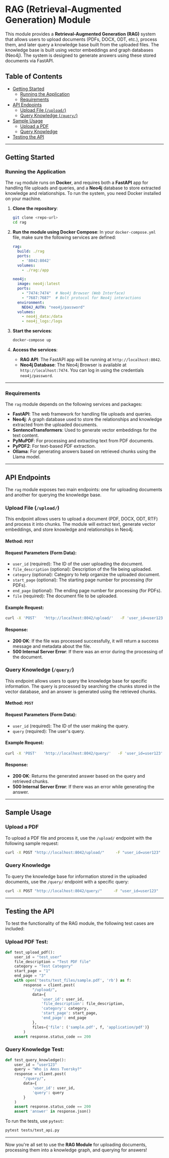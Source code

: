 
# RAG (Retrieval-Augmented Generation) Module

This module provides a **Retrieval-Augmented Generation (RAG)** system that allows users to upload documents (PDFs, DOCX, ODT, etc.), process them, and later query a knowledge base built from the uploaded files. The knowledge base is built using vector embeddings and graph databases (Neo4j). The system is designed to generate answers using these stored documents via FastAPI.

## Table of Contents

- [Getting Started](#getting-started)
  - [Running the Application](#running-the-application)
  - [Requirements](#requirements)
- [API Endpoints](#api-endpoints)
  - [Upload File (`/upload/`)](#upload-file-upload)
  - [Query Knowledge (`/query/`)](#query-knowledge-query)
- [Sample Usage](#sample-usage)
  - [Upload a PDF](#upload-a-pdf)
  - [Query Knowledge](#query-knowledge)
- [Testing the API](#testing-the-api)

---

## Getting Started

### Running the Application

The `rag` module runs on **Docker**, and requires both a **FastAPI** app for handling file uploads and queries, and a **Neo4j** database to store extracted knowledge and relationships. To run the system, you need Docker installed on your machine.

1. **Clone the repository**:
   ```bash
   git clone <repo-url>
   cd rag
   ```

2. **Run the module using Docker Compose**:
   In your `docker-compose.yml` file, make sure the following services are defined:

   ```yaml
   rag:
     build: ./rag
     ports:
       - '8042:8042'
     volumes:
       - ./rag:/app

   neo4j:
     image: neo4j:latest
     ports:
       - "7474:7474"  # Neo4j Browser (Web Interface)
       - "7687:7687"  # Bolt protocol for Neo4j interactions
     environment:
       NEO4J_AUTH: "neo4j/password"
     volumes:
       - neo4j_data:/data
       - neo4j_logs:/logs
   ```

3. **Start the services**:
   ```bash
   docker-compose up
   ```

4. **Access the services**:
   - **RAG API**: The FastAPI app will be running at `http://localhost:8042`.
   - **Neo4j Database**: The Neo4j Browser is available at `http://localhost:7474`. You can log in using the credentials `neo4j/password`.

---

### Requirements

The `rag` module depends on the following services and packages:
- **FastAPI**: The web framework for handling file uploads and queries.
- **Neo4j**: A graph database used to store the relationships and knowledge extracted from the uploaded documents.
- **SentenceTransformers**: Used to generate vector embeddings for the text content.
- **PyMuPDF**: For processing and extracting text from PDF documents.
- **PyPDF2**: For text-based PDF extraction.
- **Ollama**: For generating answers based on retrieved chunks using the Llama model.

---

## API Endpoints

The `rag` module exposes two main endpoints: one for uploading documents and another for querying the knowledge base.

### Upload File (`/upload/`)

This endpoint allows users to upload a document (PDF, DOCX, ODT, RTF) and process it into chunks. The module will extract text, generate vector embeddings, and store knowledge and relationships in Neo4j.

#### Method: `POST`

#### Request Parameters (Form Data):
- `user_id` (required): The ID of the user uploading the document.
- `file_description` (optional): Description of the file being uploaded.
- `category` (optional): Category to help organize the uploaded document.
- `start_page` (optional): The starting page number for processing (for PDFs).
- `end_page` (optional): The ending page number for processing (for PDFs).
- `file` (required): The document file to be uploaded.

#### Example Request:

```bash
curl -X 'POST'   'http://localhost:8042/upload/'   -F 'user_id=user123'   -F 'file_description=My test document'   -F 'category=Test'   -F 'start_page=1'   -F 'end_page=5'   -F 'file=@path_to_your_file.pdf'
```

#### Response:
- **200 OK**: If the file was processed successfully, it will return a success message and metadata about the file.
- **500 Internal Server Error**: If there was an error during the processing of the document.

### Query Knowledge (`/query/`)

This endpoint allows users to query the knowledge base for specific information. The query is processed by searching the chunks stored in the vector database, and an answer is generated using the retrieved chunks.

#### Method: `POST`

#### Request Parameters (Form Data):
- `user_id` (required): The ID of the user making the query.
- `query` (required): The user's query.

#### Example Request:

```bash
curl -X 'POST'   'http://localhost:8042/query/'   -F 'user_id=user123'   -F 'query=Who is Amos Tversky?'
```

#### Response:
- **200 OK**: Returns the generated answer based on the query and retrieved chunks.
- **500 Internal Server Error**: If there was an error while generating the answer.

---

## Sample Usage

### Upload a PDF

To upload a PDF file and process it, use the `/upload/` endpoint with the following sample request:

```bash
curl -X POST "http://localhost:8042/upload/"     -F "user_id=user123"     -F "file_description=Research Paper"     -F "category=Science"     -F "start_page=0"     -F "end_page=10"     -F "file=@/path/to/document.pdf"
```

### Query Knowledge

To query the knowledge base for information stored in the uploaded documents, use the `/query/` endpoint with a specific query:

```bash
curl -X POST "http://localhost:8042/query/"     -F "user_id=user123"     -F "query=What is the theory of Amos Tversky?"
```

---

## Testing the API

To test the functionality of the RAG module, the following test cases are included:

### Upload PDF Test:

```python
def test_upload_pdf():
    user_id = "test_user"
    file_description = "Test PDF file"
    category = "Test Category"
    start_page = "1"
    end_page = "3"
    with open('tests/test_files/sample.pdf', 'rb') as f:
        response = client.post(
            "/upload/",
            data={
                'user_id': user_id,
                'file_description': file_description,
                'category': category,
                'start_page': start_page,
                'end_page': end_page
            },
            files={'file': ('sample.pdf', f, 'application/pdf')}
        )
    assert response.status_code == 200
```

### Query Knowledge Test:

```python
def test_query_knowledge():
    user_id = "user123"
    query = "Who is Amos Tversky?"
    response = client.post(
        "/query/",
        data={
            'user_id': user_id,
            'query': query
        }
    )
    assert response.status_code == 200
    assert 'answer' in response.json()
```

To run the tests, use `pytest`:

```bash
pytest tests/test_api.py
```

---

Now you're all set to use the **RAG Module** for uploading documents, processing them into a knowledge graph, and querying for answers!
